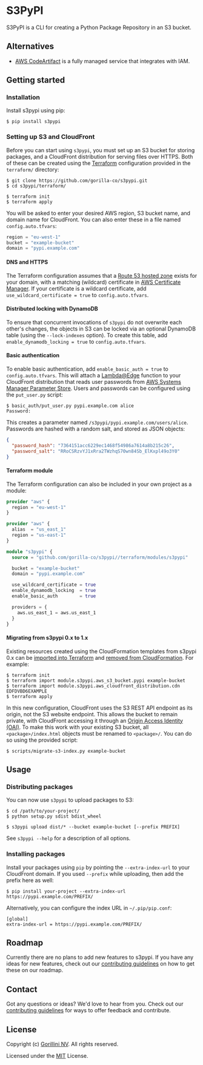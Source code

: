 # S3PyPI

S3PyPI is a CLI for creating a Python Package Repository in an S3 bucket.


## Alternatives

- [AWS CodeArtifact](https://aws.amazon.com/codeartifact/) is a fully managed
  service that integrates with IAM.


## Getting started

### Installation

Install s3pypi using pip:

```console
$ pip install s3pypi
```


### Setting up S3 and CloudFront

Before you can start using `s3pypi`, you must set up an S3 bucket for storing
packages, and a CloudFront distribution for serving files over HTTPS. Both of
these can be created using the [Terraform](https://www.terraform.io/)
configuration provided in the `terraform/` directory:

```console
$ git clone https://github.com/gorilla-co/s3pypi.git
$ cd s3pypi/terraform/

$ terraform init
$ terraform apply
```

You will be asked to enter your desired AWS region, S3 bucket name, and domain
name for CloudFront. You can also enter these in a file named
`config.auto.tfvars`:

```terraform
region = "eu-west-1"
bucket = "example-bucket"
domain = "pypi.example.com"
```

#### DNS and HTTPS

The Terraform configuration assumes that a [Route 53 hosted zone] exists for
your domain, with a matching (wildcard) certificate in [AWS Certificate
Manager]. If your certificate is a wildcard certificate, add
`use_wildcard_certificate = true` to `config.auto.tfvars`.

#### Distributed locking with DynamoDB

To ensure that concurrent invocations of `s3pypi` do not overwrite each other's
changes, the objects in S3 can be locked via an optional DynamoDB table (using
the `--lock-indexes` option). To create this table, add `enable_dynamodb_locking
= true` to `config.auto.tfvars`.

#### Basic authentication

To enable basic authentication, add `enable_basic_auth = true` to
`config.auto.tfvars`. This will attach a [Lambda@Edge] function to your
CloudFront distribution that reads user passwords from [AWS Systems Manager
Parameter Store]. Users and passwords can be configured using the `put_user.py`
script:

```console
$ basic_auth/put_user.py pypi.example.com alice
Password:
```

This creates a parameter named `/s3pypi/pypi.example.com/users/alice`. Passwords
are hashed with a random salt, and stored as JSON objects:

```json
{
  "password_hash": "7364151acc6229ec1468f54986a7614a8b215c26",
  "password_salt": "RRoCSRzvYJ1xRra2TWzhqS70wn84Sb_ElKxpl49o3Y0"
}
```

#### Terraform module

The Terraform configuration can also be included in your own project as a
module:

```terraform
provider "aws" {
  region = "eu-west-1"
}

provider "aws" {
  alias  = "us_east_1"
  region = "us-east-1"
}

module "s3pypi" {
  source = "github.com/gorilla-co/s3pypi//terraform/modules/s3pypi"

  bucket = "example-bucket"
  domain = "pypi.example.com"

  use_wildcard_certificate = true
  enable_dynamodb_locking  = true
  enable_basic_auth        = true

  providers = {
    aws.us_east_1 = aws.us_east_1
  }
}
```

#### Migrating from s3pypi 0.x to 1.x

Existing resources created using the CloudFormation templates from s3pypi 0.x
can be [imported into Terraform] and [removed from CloudFormation]. For example:

```console
$ terraform init
$ terraform import module.s3pypi.aws_s3_bucket.pypi example-bucket
$ terraform import module.s3pypi.aws_cloudfront_distribution.cdn EDFDVBD6EXAMPLE
$ terraform apply
```

[imported into Terraform]: https://www.terraform.io/docs/import/index.html
[removed from CloudFormation]: https://aws.amazon.com/premiumsupport/knowledge-center/delete-cf-stack-retain-resources/

In this new configuration, CloudFront uses the S3 REST API endpoint as its
origin, not the S3 website endpoint. This allows the bucket to remain private,
with CloudFront accessing it through an [Origin Access Identity (OAI)]. To make
this work with your existing S3 bucket, all `<package>/index.html` objects must
be renamed to `<package>/`. You can do so using the provided script:

```console
$ scripts/migrate-s3-index.py example-bucket
```

[Origin Access Identity (OAI)]: https://docs.aws.amazon.com/AmazonCloudFront/latest/DeveloperGuide/private-content-restricting-access-to-s3.html


## Usage

### Distributing packages

You can now use `s3pypi` to upload packages to S3:

```console
$ cd /path/to/your-project/
$ python setup.py sdist bdist_wheel

$ s3pypi upload dist/* --bucket example-bucket [--prefix PREFIX]
```

See `s3pypi --help` for a description of all options.


### Installing packages

Install your packages using `pip` by pointing the `--extra-index-url` to your
CloudFront domain. If you used `--prefix` while uploading, then add the prefix
here as well:

```console
$ pip install your-project --extra-index-url https://pypi.example.com/PREFIX/
```

Alternatively, you can configure the index URL in `~/.pip/pip.conf`:

```
[global]
extra-index-url = https://pypi.example.com/PREFIX/
```


## Roadmap

Currently there are no plans to add new features to s3pypi. If you have any
ideas for new features, check out our [contributing guidelines](CONTRIBUTING.md)
on how to get these on our roadmap.


## Contact

Got any questions or ideas? We'd love to hear from you. Check out our
[contributing guidelines](CONTRIBUTING.md) for ways to offer feedback and
contribute.


## License

Copyright (c) [Gorillini NV](https://gorilla.co).
All rights reserved.

Licensed under the [MIT](LICENSE) License.


[Route 53 hosted zone]: https://docs.aws.amazon.com/Route53/latest/DeveloperGuide/AboutHZWorkingWith.html
[AWS Certificate Manager]: https://docs.aws.amazon.com/acm/latest/userguide/gs-acm-request-public.html
[Lambda@Edge]: https://docs.aws.amazon.com/AmazonCloudFront/latest/DeveloperGuide/lambda-at-the-edge.html
[AWS Systems Manager Parameter Store]: https://docs.aws.amazon.com/systems-manager/latest/userguide/systems-manager-parameter-store.html
